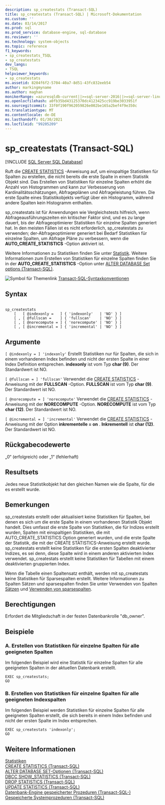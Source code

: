 ```yaml
---
description: sp_createstats (Transact-SQL)
title: sp_createstats (Transact-SQL) | Microsoft-Dokumentation
ms.custom: ''
ms.date: 03/14/2017
ms.prod: sql
ms.prod_service: database-engine, sql-database
ms.reviewer: ''
ms.technology: system-objects
ms.topic: reference
f1_keywords:
- sp_createstats_TSQL
- sp_createstats
dev_langs:
- TSQL
helpviewer_keywords:
- sp_createstats
ms.assetid: 8204f6f2-5704-40a7-8d51-43fc832eeb54
author: markingmyname
ms.author: maghan
monikerRange: =azuresqldb-current||>=sql-server-2016||>=sql-server-linux-2017||=azuresqldb-mi-current
ms.openlocfilehash: a0fb35bd43125370dc4123425cc919be3033951f
ms.sourcegitcommit: 33f0f190f962059826e002be165a2bef4f9e350c
ms.translationtype: MT
ms.contentlocale: de-DE
ms.lasthandoff: 01/30/2021
ms.locfileid: "99205209"
---
```

# <a name="sp_createstats-transact-sql"></a>sp_createstats (Transact-SQL)
[!INCLUDE [SQL Server SQL Database](../../includes/applies-to-version/sql-asdb.md)]

  Ruft die [CREATE STATISTICS](../../t-sql/statements/create-statistics-transact-sql.md) -Anweisung auf, um einspaltige Statistiken für Spalten zu erstellen, die nicht bereits die erste Spalte in einem Statistik Objekt sind. Das Erstellen von Statistiken für einzelne Spalten erhöht die Anzahl von Histogrammen und kann zur Verbesserung von Kardinalitätsschätzungen, Abfrageplänen und Abfrageleistung führen. Die erste Spalte eines Statistikobjekts verfügt über ein Histogramm, während andere Spalten kein Histogramm enthalten.  
  
 sp_createstats ist für Anwendungen wie Vergleichstests hilfreich, wenn Abfrageausführungszeiten ein kritischer Faktor sind, und es zu lange dauert, bis der Abfrageoptimierer Statistiken für einzelne Spalten generiert hat. In den meisten Fällen ist es nicht erforderlich, sp_createstats zu verwenden; der-Abfrageoptimierer generiert bei Bedarf Statistiken für einzelne Spalten, um Abfrage Pläne zu verbessern, wenn die **AUTO_CREATE_STATISTICS** -Option aktiviert ist.  
  
 Weitere Informationen zu Statistiken finden Sie unter [Statistik](../../relational-databases/statistics/statistics.md). Weitere Informationen zum Erstellen von Statistiken für einzelne Spalten finden Sie in der **AUTO_CREATE_STATISTICS** -Option unter [ALTER DATABASE Set options &#40;Transact-SQL&#41;](../../t-sql/statements/alter-database-transact-sql-set-options.md).  
  
 ![Symbol für Themenlink](../../database-engine/configure-windows/media/topic-link.gif "Symbol für Themenlink") [Transact-SQL-Syntaxkonventionen](../../t-sql/language-elements/transact-sql-syntax-conventions-transact-sql.md)  
  
## <a name="syntax"></a>Syntax  
  
```  
  
sp_createstats   
    [   [ @indexonly =   ] { 'indexonly'   | 'NO' } ]   
    [ , [ @fullscan =    ] { 'fullscan'    | 'NO' } ]   
    [ , [ @norecompute = ] { 'norecompute' | 'NO' } ]  
    [ , [ @incremental = ] { 'incremental' | 'NO' } ]  
```  
  
## <a name="arguments"></a>Argumente  
`[ @indexonly = ] 'indexonly'` Erstellt Statistiken nur für Spalten, die sich in einem vorhandenen Index befinden und nicht der ersten Spalte in einer Index Definition entsprechen. **indexonly** ist vom Typ **char (9)**. Der Standardwert ist NO.  
  
`[ @fullscan = ] 'fullscan'` Verwendet die [CREATE STATISTICS](../../t-sql/statements/create-statistics-transact-sql.md) -Anweisung mit der **FULLSCAN** -Option. **FULLSCAN** ist vom Typ **char (9)**.  Der Standardwert ist NO.  
  
`[ @norecompute = ] 'norecompute'` Verwendet die [CREATE STATISTICS](../../t-sql/statements/create-statistics-transact-sql.md) -Anweisung mit der **NORECOMPUTE** -Option. **NORECOMPUTE** ist vom Typ **char (12)**.  Der Standardwert ist NO.  
  
`[ @incremental = ] 'incremental'` Verwendet die [CREATE STATISTICS](../../t-sql/statements/create-statistics-transact-sql.md) -Anweisung mit der Option **inkrementelle = on** . **Inkrementell** ist **char (12)**.  Der Standardwert ist NO.  
  
## <a name="return-code-values"></a>Rückgabecodewerte  
 „0“ (erfolgreich) oder „1“ (fehlerhaft)  
  
## <a name="result-sets"></a>Resultsets  
 Jedes neue Statistikobjekt hat den gleichen Namen wie die Spalte, für die es erstellt wurde.  
  
## <a name="remarks"></a>Bemerkungen  
 sp_createstats erstellt oder aktualisiert keine Statistiken für Spalten, bei denen es sich um die erste Spalte in einem vorhandenen Statistik Objekt handelt.  Dies umfasst die erste Spalte von Statistiken, die für Indizes erstellt wurden, Spalten mit einspaltigen Statistiken, die mit AUTO_CREATE_STATISTICS Option generiert wurden, und die erste Spalte der Statistik, die mit der CREATE STATISTICS-Anweisung erstellt wurde. sp_createstats erstellt keine Statistiken für die ersten Spalten deaktivierter Indizes, es sei denn, diese Spalte wird in einem anderen aktivierten Index verwendet. sp_createstats erstellt keine Statistiken für Tabellen mit einem deaktivierten gruppierten Index.  
  
 Wenn die Tabelle einen Spaltensatz enthält, werden mit sp_createstats keine Statistiken für Sparsespalten erstellt. Weitere Informationen zu Spalten Sätzen und sparsespalten finden Sie unter Verwenden von Spalten [Sätzen](../../relational-databases/tables/use-column-sets.md) und [Verwenden von sparsespalten](../../relational-databases/tables/use-sparse-columns.md).  
  
## <a name="permissions"></a>Berechtigungen  
 Erfordert die Mitgliedschaft in der festen Datenbankrolle "db_owner".  
  
## <a name="examples"></a>Beispiele  
  
### <a name="a-create-single-column-statistics-on-all-eligible-columns"></a>A. Erstellen von Statistiken für einzelne Spalten für alle geeigneten Spalten  
 Im folgenden Beispiel wird eine Statistik für einzelne Spalten für alle geeigneten Spalten in der aktuellen Datenbank erstellt.  
  
```  
EXEC sp_createstats;  
GO  
```  
  
### <a name="b-create-single-column-statistics-on-all-eligible-index-columns"></a>B. Erstellen von Statistiken für einzelne Spalten für alle geeigneten Indexspalten  
 Im folgenden Beispiel werden Statistiken für einzelne Spalten für alle geeigneten Spalten erstellt, die sich bereits in einem Index befinden und nicht der ersten Spalte im Index entsprechen.  
  
```  
EXEC sp_createstats 'indexonly';  
GO  
```  
  
## <a name="see-also"></a>Weitere Informationen  
 [Statistiken](../../relational-databases/statistics/statistics.md)   
 [CREATE STATISTICS &#40;Transact-SQL&#41;](../../t-sql/statements/create-statistics-transact-sql.md)   
 [ALTER DATABASE SET-Optionen &#40;Transact-SQL&#41;](../../t-sql/statements/alter-database-transact-sql-set-options.md)   
 [DBCC SHOW_STATISTICS &#40;Transact-SQL&#41;](../../t-sql/database-console-commands/dbcc-show-statistics-transact-sql.md)   
 [DROP STATISTICS &#40;Transact-SQL&#41;](../../t-sql/statements/drop-statistics-transact-sql.md)   
 [UPDATE STATISTICS &#40;Transact-SQL&#41;](../../t-sql/statements/update-statistics-transact-sql.md)   
 [Datenbank-Engine gespeicherter Prozeduren &#40;Transact-SQL-&#41;](../../relational-databases/system-stored-procedures/database-engine-stored-procedures-transact-sql.md)   
 [Gespeicherte Systemprozeduren &#40;Transact-SQL&#41;](../../relational-databases/system-stored-procedures/system-stored-procedures-transact-sql.md)  
  
  
